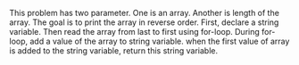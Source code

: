 This problem has two parameter. One is an array. Another is length of the array. The goal is to print the array in reverse order.
First, declare a string variable. Then read the array from last to first using for-loop. During for-loop, add a value of the array to string variable.
when the first value of array is added to the string variable, return this string variable.

